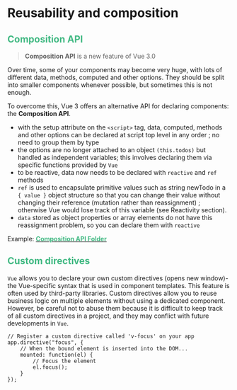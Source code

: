 # Reusability and composition

<h2 style='color: #42b983'>Composition API</h2>

> **Composition API** is a new feature of Vue 3.0

Over time, some of your components may become very huge, with lots of different data, methods, computed and other options. They should be split into smaller components whenever possible, but sometimes this is not enough.

To overcome this, Vue 3 offers an alternative API for declaring components: the **Composition API**.

- with the setup attribute on the `<script>` tag, data, computed, methods and other options can be declared at script top level in any order ; no need to group them by type
- the options are no longer attached to an object `(this.todos)` but handled as independent variables; this involves declaring them via specific functions provided by `Vue`
- to be reactive, data now needs to be declared with `reactive` and `ref` methods
- `ref` is used to encapsulate primitive values such as string newTodo in a `{ value }` object structure so that you can change their value without changing their reference (mutation rather than reassignment) ; otherwise Vue would lose track of this variable (see Reactivity section).
- `data` stored as object properties or array elements do not have this reassignment problem, so you can declare them with `reactive`

Example: [<span style='color: #42b983'>**Composition API Folder**</span> ](src/components/reusability/compositionApi)

<h2 style='color: #42b983'>Custom directives</h2>

`Vue` allows you to declare your own custom directives (opens new window)- the Vue-specific syntax that is used in component templates. This feature is often used by third-party libraries. Custom directives allow you to reuse business logic on multiple elements without using a dedicated component. However, be careful not to abuse them because it is difficult to keep track of all custom directives in a project, and they may conflict with future developments in `Vue`.

    // Register a custom directive called 'v-focus' on your app
    app.directive("focus", {
        // When the bound element is inserted into the DOM...
        mounted: function(el) {
            // Focus the element
            el.focus();
        }
    });
